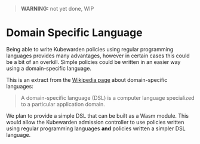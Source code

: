 > **WARNING:** not yet done, WIP

# Domain Specific Language

Being able to write Kubewarden policies using regular programming languages provides
many advantages, however in certain cases this could be a bit of an overkill.
Simple policies could be written in an easier way using a domain-specific
language.

This is an extract from the [Wikipedia page](https://en.wikipedia.org/wiki/Domain-specific_language)
about domain-specific languages:

> A domain-specific language (DSL) is a computer language specialized to a
> particular application domain.

We plan to provide a simple DSL that can be built as a Wasm module.
This would allow the Kubewarden admission controller to use policies written
using regular programming languages **and** policies written a simpler DSL
language.
